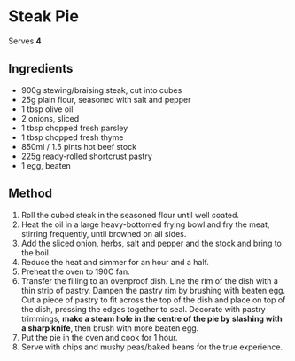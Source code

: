 # Steak Pie

Serves **4**

## Ingredients

* 900g stewing/braising steak, cut into cubes
* 25g plain flour, seasoned with salt and pepper
* 1 tbsp olive oil
* 2 onions, sliced
* 1 tbsp chopped fresh parsley
* 1 tbsp chopped fresh thyme
* 850ml / 1.5 pints hot beef stock
* 225g ready-rolled shortcrust pastry
* 1 egg, beaten

## Method

1. Roll the cubed steak in the seasoned flour until well coated.
2. Heat the oil in a large heavy-bottomed frying bowl and fry the meat, stirring frequently, until
   browned on all sides.
3. Add the sliced onion, herbs, salt and pepper and the stock and bring to the boil.
4. Reduce the heat and simmer for an hour and a half.
5. Preheat the oven to 190C fan.
6. Transfer the filling to an ovenproof dish. Line the rim of the dish with a thin strip of pastry.
   Dampen the pastry rim by brushing with beaten egg. Cut a piece of pastry to fit across the top
   of the dish and place on top of the dish, pressing the edges together to seal. Decorate with
   pastry trimmings, **make a steam hole in the centre of the pie by slashing with a sharp knife**,
   then brush with more beaten egg.
7. Put the pie in the oven and cook for 1 hour.
8. Serve with chips and mushy peas/baked beans for the true experience.
